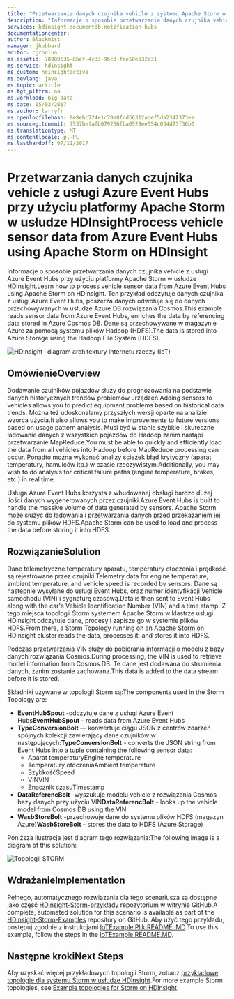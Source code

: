 ```yaml
---
title: "Przetwarzania danych czujnika vehicle z systemu Apache Storm w usłudze HDInsight | Dokumentacja firmy Microsoft"
description: "Informacje o sposobie przetwarzania danych czujnika vehicle z usługi Event Hubs przy użyciu platformy Apache Storm w usłudze HDInsight. Dodawanie modelu danych z bazy danych usługi Azure rozwiązania Cosmos i przechowywać dane wyjściowe do magazynu."
services: hdinsight,documentdb,notification-hubs
documentationcenter: 
author: Blackmist
manager: jhubbard
editor: cgronlun
ms.assetid: 78980635-8bef-4c33-96c3-fae50e932e31
ms.service: hdinsight
ms.custom: hdinsightactive
ms.devlang: java
ms.topic: article
ms.tgt_pltfrm: na
ms.workload: big-data
ms.date: 05/03/2017
ms.author: larryfr
ms.openlocfilehash: 8e8ebc724e1c70e8fcd56312adef5da2342373ea
ms.sourcegitcommit: f537befafb079256fba0529ee554c034d73f36b0
ms.translationtype: MT
ms.contentlocale: pl-PL
ms.lasthandoff: 07/11/2017
---
```

# <a name="process-vehicle-sensor-data-from-azure-event-hubs-using-apache-storm-on-hdinsight"></a><span data-ttu-id="f33ce-104">Przetwarzania danych czujnika vehicle z usługi Azure Event Hubs przy użyciu platformy Apache Storm w usłudze HDInsight</span><span class="sxs-lookup"><span data-stu-id="f33ce-104">Process vehicle sensor data from Azure Event Hubs using Apache Storm on HDInsight</span></span>

<span data-ttu-id="f33ce-105">Informacje o sposobie przetwarzania danych czujnika vehicle z usługi Azure Event Hubs przy użyciu platformy Apache Storm w usłudze HDInsight.</span><span class="sxs-lookup"><span data-stu-id="f33ce-105">Learn how to process vehicle sensor data from Azure Event Hubs using Apache Storm on HDInsight.</span></span> <span data-ttu-id="f33ce-106">Ten przykład odczytuje danych czujnika z usługi Azure Event Hubs, poszerza danych odwołuje się do danych przechowywanych w usłudze Azure DB rozwiązania Cosmos.</span><span class="sxs-lookup"><span data-stu-id="f33ce-106">This example reads sensor data from Azure Event Hubs, enriches the data by referencing data stored in Azure Cosmos DB.</span></span> <span data-ttu-id="f33ce-107">Dane są przechowywane w magazynie Azure za pomocą systemu plików Hadoop (HDFS).</span><span class="sxs-lookup"><span data-stu-id="f33ce-107">The data is stored into Azure Storage using the Hadoop File System (HDFS).</span></span>

![HDInsight i diagram architektury Internetu rzeczy (IoT)](./media/hdinsight-storm-iot-eventhub-documentdb/iot.png)

## <a name="overview"></a><span data-ttu-id="f33ce-109">Omówienie</span><span class="sxs-lookup"><span data-stu-id="f33ce-109">Overview</span></span>

<span data-ttu-id="f33ce-110">Dodawanie czujników pojazdów służy do prognozowania na podstawie danych historycznych trendów problemów urządzeń.</span><span class="sxs-lookup"><span data-stu-id="f33ce-110">Adding sensors to vehicles allows you to predict equipment problems based on historical data trends.</span></span> <span data-ttu-id="f33ce-111">Można też udoskonalamy przyszłych wersji oparte na analizie wzorca użycia.</span><span class="sxs-lookup"><span data-stu-id="f33ce-111">It also allows you to make improvements to future versions based on usage pattern analysis.</span></span> <span data-ttu-id="f33ce-112">Musi być w stanie szybkie i skuteczne ładowanie danych z wszystkich pojazdów do Hadoop zanim nastąpi przetwarzanie MapReduce.</span><span class="sxs-lookup"><span data-stu-id="f33ce-112">You must be able to quickly and efficiently load the data from all vehicles into Hadoop before MapReduce processing can occur.</span></span> <span data-ttu-id="f33ce-113">Ponadto można wykonać analizy ścieżek błąd krytyczny (aparat temperatury, hamulców itp.) w czasie rzeczywistym.</span><span class="sxs-lookup"><span data-stu-id="f33ce-113">Additionally, you may wish to do analysis for critical failure paths (engine temperature, brakes, etc.) in real time.</span></span>

<span data-ttu-id="f33ce-114">Usługa Azure Event Hubs korzysta z wbudowanej obsługi bardzo dużej ilości danych wygenerowanych przez czujniki.</span><span class="sxs-lookup"><span data-stu-id="f33ce-114">Azure Event Hubs is built to handle the massive volume of data generated by sensors.</span></span> <span data-ttu-id="f33ce-115">Apache Storm może służyć do ładowania i przetwarzania danych przed przekazaniem jej do systemu plików HDFS.</span><span class="sxs-lookup"><span data-stu-id="f33ce-115">Apache Storm can be used to load and process the data before storing it into HDFS.</span></span>

## <a name="solution"></a><span data-ttu-id="f33ce-116">Rozwiązanie</span><span class="sxs-lookup"><span data-stu-id="f33ce-116">Solution</span></span>

<span data-ttu-id="f33ce-117">Dane telemetryczne temperatury aparatu, temperatury otoczenia i prędkość są rejestrowane przez czujniki.</span><span class="sxs-lookup"><span data-stu-id="f33ce-117">Telemetry data for engine temperature, ambient temperature, and vehicle speed is recorded by sensors.</span></span> <span data-ttu-id="f33ce-118">Dane są następnie wysyłane do usługi Event Hubs, oraz numer identyfikacji Vehicle samochodu (VIN) i sygnaturę czasową.</span><span class="sxs-lookup"><span data-stu-id="f33ce-118">Data is then sent to Event Hubs along with the car's Vehicle Identification Number (VIN) and a time stamp.</span></span> <span data-ttu-id="f33ce-119">Z tego miejsca topologii Storm systemem Apache Storm w klastrze usługi HDInsight odczytuje dane, procesy i zapisze go w systemie plików HDFS.</span><span class="sxs-lookup"><span data-stu-id="f33ce-119">From there, a Storm Topology running on an Apache Storm on HDInsight cluster reads the data, processes it, and stores it into HDFS.</span></span>

<span data-ttu-id="f33ce-120">Podczas przetwarzania VIN służy do pobierania informacji o modelu z bazy danych rozwiązania Cosmos.</span><span class="sxs-lookup"><span data-stu-id="f33ce-120">During processing, the VIN is used to retrieve model information from Cosmos DB.</span></span> <span data-ttu-id="f33ce-121">Te dane jest dodawana do strumienia danych, zanim zostanie zachowana.</span><span class="sxs-lookup"><span data-stu-id="f33ce-121">This data is added to the data stream before it is stored.</span></span>

<span data-ttu-id="f33ce-122">Składniki używane w topologii Storm są:</span><span class="sxs-lookup"><span data-stu-id="f33ce-122">The components used in the Storm Topology are:</span></span>

* <span data-ttu-id="f33ce-123">**EventHubSpout** -odczytuje dane z usługi Azure Event Hubs</span><span class="sxs-lookup"><span data-stu-id="f33ce-123">**EventHubSpout** - reads data from Azure Event Hubs</span></span>
* <span data-ttu-id="f33ce-124">**TypeConversionBolt** — konwertuje ciągu JSON z centrów zdarzeń spójnych kolekcji zawierający dane czujników w następujących:</span><span class="sxs-lookup"><span data-stu-id="f33ce-124">**TypeConversionBolt** - converts the JSON string from Event Hubs into a tuple containing the following sensor data:</span></span>
    * <span data-ttu-id="f33ce-125">Aparat temperatury</span><span class="sxs-lookup"><span data-stu-id="f33ce-125">Engine temperature</span></span>
    * <span data-ttu-id="f33ce-126">Temperatury otoczenia</span><span class="sxs-lookup"><span data-stu-id="f33ce-126">Ambient temperature</span></span>
    * <span data-ttu-id="f33ce-127">Szybkość</span><span class="sxs-lookup"><span data-stu-id="f33ce-127">Speed</span></span>
    * <span data-ttu-id="f33ce-128">VIN</span><span class="sxs-lookup"><span data-stu-id="f33ce-128">VIN</span></span>
    * <span data-ttu-id="f33ce-129">Znacznik czasu</span><span class="sxs-lookup"><span data-stu-id="f33ce-129">Timestamp</span></span>
* <span data-ttu-id="f33ce-130">**DataReferencBolt** -wyszukuje modelu vehicle z rozwiązania Cosmos bazy danych przy użyciu VIN</span><span class="sxs-lookup"><span data-stu-id="f33ce-130">**DataReferencBolt** - looks up the vehicle model from Cosmos DB using the VIN</span></span>
* <span data-ttu-id="f33ce-131">**WasbStoreBolt** -przechowuje dane do systemu plików HDFS (magazyn Azure)</span><span class="sxs-lookup"><span data-stu-id="f33ce-131">**WasbStoreBolt** - stores the data to HDFS (Azure Storage)</span></span>

<span data-ttu-id="f33ce-132">Poniższa ilustracja jest diagram tego rozwiązania:</span><span class="sxs-lookup"><span data-stu-id="f33ce-132">The following image is a diagram of this solution:</span></span>

![Topologii STORM](./media/hdinsight-storm-iot-eventhub-documentdb/iottopology.png)

## <a name="implementation"></a><span data-ttu-id="f33ce-134">Wdrażanie</span><span class="sxs-lookup"><span data-stu-id="f33ce-134">Implementation</span></span>

<span data-ttu-id="f33ce-135">Pełnego, automatycznego rozwiązania dla tego scenariusza są dostępne jako część [HDInsight-Storm-przykłady](https://github.com/hdinsight/hdinsight-storm-examples) repozytorium w witrynie GitHub.</span><span class="sxs-lookup"><span data-stu-id="f33ce-135">A complete, automated solution for this scenario is available as part of the [HDInsight-Storm-Examples](https://github.com/hdinsight/hdinsight-storm-examples) repository on GitHub.</span></span> <span data-ttu-id="f33ce-136">Aby użyć tego przykładu, postępuj zgodnie z instrukcjami [IoTExample Plik README. MD](https://github.com/hdinsight/hdinsight-storm-examples/blob/master/IotExample/README.md).</span><span class="sxs-lookup"><span data-stu-id="f33ce-136">To use this example, follow the steps in the [IoTExample README.MD](https://github.com/hdinsight/hdinsight-storm-examples/blob/master/IotExample/README.md).</span></span>

## <a name="next-steps"></a><span data-ttu-id="f33ce-137">Następne kroki</span><span class="sxs-lookup"><span data-stu-id="f33ce-137">Next Steps</span></span>

<span data-ttu-id="f33ce-138">Aby uzyskać więcej przykładowych topologii Storm, zobacz [przykładowe topologie dla systemu Storm w usłudze HDInsight](hdinsight-storm-example-topology.md).</span><span class="sxs-lookup"><span data-stu-id="f33ce-138">For more example Storm topologies, see [Example topologies for Storm on HDInsight](hdinsight-storm-example-topology.md).</span></span>

